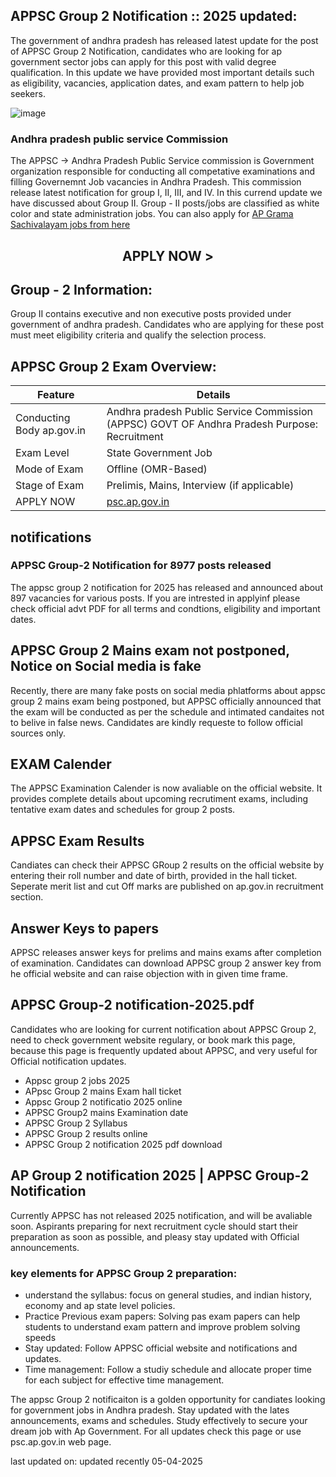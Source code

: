 ## APPSC Group 2 Notification :: 2025 updated:

The government of andhra pradesh has released latest update for the post of APPSC Group 2 Notification, candidates who are looking for ap government sector jobs can apply for this post with valid degree qualification. In this update we have provided most important details such as eligibility, vacancies, application dates, and exam pattern to help job seekers.

![image](https://github.com/user-attachments/assets/4a1dcb9f-64ea-4d82-8049-48dc1e70019b)

### Andhra pradesh public service Commission

The APPSC -> Andhra Pradesh Public Service commission is Government organization responsible for conducting all competative examinations and filling Governemnt Job vacancies in Andhra Pradesh. This commission release latest notification for group I, II, III, and IV. In this currend update we have discussed about Group II. Group - II posts/jobs are classified as white color and state administration jobs. You can also apply for [AP Grama Sachivalayam jobs from here ](https://github.com/AP-Grama-Sachivalayam-Apply-Online)

## <center> APPLY NOW > </center>

## Group - 2 Information:

Group II contains executive and non executive posts provided under government of andhra pradesh. Candidates who are applying for these post must meet eligibility criteria and qualify the selection process.

## APPSC Group 2 Exam Overview:

| Feature | Details |
| -------- | ------- |
| Conducting Body ap.gov.in | Andhra pradesh Public Service Commission (APPSC) GOVT OF Andhra Pradesh Purpose: Recruitment |
| Exam Level | State Government Job |
| Mode of Exam | Offline (OMR-Based) |
| Stage of Exam | Prelimis, Mains, Interview (if applicable) |
| APPLY NOW  | [psc.ap.gov.in](https://www.google.com/url?q=https%3A%2F%2Fwww.dynews.net%2Fp%2Fap-grama-sachivalayam-notification-2025.html&sa=D&sntz=1&usg=AOvVaw0ZKqKGmYS3efU7VU_1l8y1) |

## notifications 
### APPSC Group-2 Notification for 8977 posts released
The appsc group 2 notification for 2025 has released and announced about 897 vacancies for various posts. If you are intrested in applyinf please check official advt PDF for all terms and condtions, eligibility and important dates. 

## APPSC Group 2 Mains exam not postponed, Notice on Social media is fake

Recently, there are many fake posts on social media phlatforms about appsc group 2 mains exam being postponed, but APPSC officially announced that the exam will be conducted as per the schedule and intimated candaites not to belive in false news. Candidates are kindly requeste to follow official sources only.

## EXAM Calender

The APPSC Examination Calender is now avaliable on the official website. It provides complete details about upcoming recrutiment exams, including tentative exam dates and schedules for group 2 posts. 

## APPSC Exam Results 

Candiates can check their APPSC GRoup 2 results on the official website by entering their roll number and date of birth, provided in the hall ticket. Seperate merit list and cut Off marks are published on ap.gov.in recruitment section. 

## Answer Keys to papers

APPSC releases answer keys for prelims and mains exams after completion of examination. Candidates can download APPSC group 2 answer key from he official website and can raise objection with in given time frame.

## APPSC Group-2 notification-2025.pdf

Candidates who are looking for current notification about APPSC Group 2, need to check government website regulary, or book mark this page, because this page is frequently updated about APPSC, and very useful for Official notification updates. 

* Appsc group 2 jobs 2025
* APpsc Group 2 mains Exam hall ticket
* Appsc Group 2 notificatio 2025 online
* APPSC Group2 mains Examination date
* APPSC Group 2 Syllabus
* APPSC Group 2 results online
* APPSC Group 2 notification 2025 pdf download

## AP Group 2 notification 2025 | APPSC Group-2 Notification 

Currently APPSC has not released 2025 notification, and will be avaliable soon. Aspirants preparing for next recruitment cycle should start their preparation as soon as possible, and pleasy stay updated with Official announcements. 

### key elements for APPSC Group 2 preparation:

* understand the syllabus: focus on general studies, and indian history, economy and ap state level policies.
* Practice Previous exam papers: Solving pas exam papers can help students to understand exam pattern and improve problem solving speeds
* Stay updated: Follow APPSC official website and notifications and updates.
* Time management: Follow a studiy schedule and allocate proper time for each subject for effective time management.

The appsc Group 2 notificaiton is a golden opportunity for candiates looking for government jobs in Andhra pradesh. Stay updated with the lates announcements, exams and schedules. Study effectively to secure your dream job with Ap Government. For all updates check this page or use psc.ap.gov.in web page.

last updated on: updated recently 05-04-2025

<!--

**Here are some ideas to get you started:**

🙋‍♀️ A short introduction - what is your organization all about?
🌈 Contribution guidelines - how can the community get involved?
👩‍💻 Useful resources - where can the community find your docs? Is there anything else the community should know?
🍿 Fun facts - what does your team eat for breakfast?
🧙 Remember, you can do mighty things with the power of [Markdown](https://docs.github.com/github/writing-on-github/getting-started-with-writing-and-formatting-on-github/basic-writing-and-formatting-syntax)
-->
